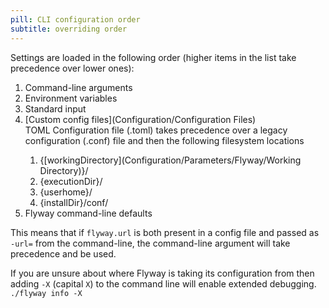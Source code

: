 ```yaml
---
pill: CLI configuration order
subtitle: overriding order
---
```


Settings are loaded in the following order (higher items in the list take precedence over lower ones):
1. Command-line arguments
1. Environment variables
1. Standard input
1. [Custom config files](Configuration/Configuration Files) <br>TOML Configuration file (<filename>.toml) takes precedence over a legacy configuration (<filename>.conf) file and then the following filesystem locations
   1. {[workingDirectory](Configuration/Parameters/Flyway/Working Directory)}/
   1. {executionDir}/
   1. {userhome}/
   1. {installDir}/conf/
1. Flyway command-line defaults

This means that if `flyway.url` is both present in a config file and passed as `-url=` from the command-line,
the command-line argument will take precedence and be used.

If you are unsure about where Flyway is taking its configuration from then adding `-X` (capital `X`) to the command line will enable extended debugging.
`./flyway info -X`